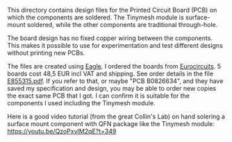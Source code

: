 This directory contains design files for the Printed Circuit Board (PCB) on which the components are soldered. 
The Tinymesh module is surface-mount soldered, while the other components are traditional through-hole. 

The board design has no fixed copper wiring between the components. This makes it possible to use for experimentation and test different designs without printing new PCBs.

The files are created using [Eagle](https://www.autodesk.com/products/eagle/free-download).
I ordered the boards from [Eurocircuits](https://www.eurocircuits.com/blog/NAKED-proto/). 
5 boards cost 48,5 EUR incl VAT and shipping. See order details in the file [E855315.pdf](./E855315.pdf). If you refer to that, or maybe "PCB B0826634", and they have saved my specification and design, you may be able to order new copies the exact same PCB that I got. I can confirm it is suitable for the components I used including the Tinymesh module. 

Here is a good video tutorial (from the great Collin's Lab) on hand solering a surface mount component with QFN package like the Tinymesh module:
https://youtu.be/QzoPxvIM2qE?t=349
